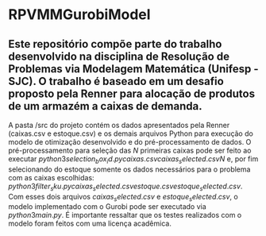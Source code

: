 # RPVMMGurobiModel

## Este repositório compõe parte do trabalho desenvolvido na disciplina de Resolução de Problemas via Modelagem Matemática (Unifesp - SJC). O trabalho é baseado em um desafio proposto pela Renner para alocação de produtos de um armazém a caixas de demanda.

A pasta /src do projeto contém os dados apresentados pela Renner (caixas.csv e estoque.csv) e os demais arquivos Python para execução do modelo de otimização desenvolvido e do pré-processamento de dados.
O pré-processamento para seleção das $N$ primeiras caixas pode ser feito ao executar $python3 selection_box_id.py caixas.csv caixas_selected.csv N$ e, por fim selecionando do estoque somente os dados necessários para o problema com as caixas escolhidas: $python3 filter_sku.py caixas_selected.csv estoque.csv estoque_selected.csv$. Com esses dois arquivos $caixas_selected.csv$ e $estoque_selected.csv$, o modelo implementado com o Gurobi pode ser executado via $python3 main.py$. É importante ressaltar que os testes realizados com o modelo foram feitos com uma licença acadêmica.

